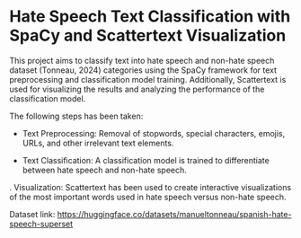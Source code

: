 # Hate Speech Text Classification with SpaCy and Scattertext Visualization

This project aims to classify text into hate speech and non-hate speech dataset (Tonneau, 2024) categories using the SpaCy framework for text preprocessing and classification model training. Additionally, Scattertext is used for visualizing the results and analyzing the performance of the classification model.

The following steps has been taken:

- Text Preprocessing: Removal of stopwords, special characters, emojis, URLs, and other irrelevant text elements.

- Text Classification: A classification model is trained to differentiate between hate speech and non-hate speech.

. Visualization: Scattertext has been used to create interactive visualizations of the most important words used in hate speech versus non-hate speech.

Dataset link: https://huggingface.co/datasets/manueltonneau/spanish-hate-speech-superset

